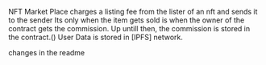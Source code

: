NFT Market Place charges a listing fee from the lister of an nft and sends it to the sender
Its only when the item gets sold is when the owner of the contract gets the commission. Up untill then, the commission is stored in the contract.()
User Data is stored in [IPFS] network.


changes in the readme